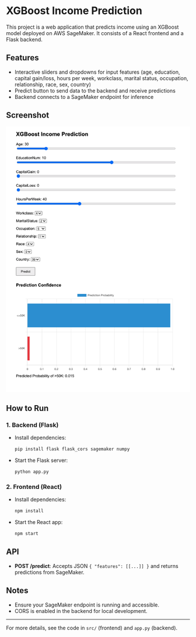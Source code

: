 # XGBoost Income Prediction

This project is a web application that predicts income using an XGBoost model deployed on AWS SageMaker. It consists of a React frontend and a Flask backend.

## Features
- Interactive sliders and dropdowns for input features (age, education, capital gain/loss, hours per week, workclass, marital status, occupation, relationship, race, sex, country)
- Predict button to send data to the backend and receive predictions
- Backend connects to a SageMaker endpoint for inference

## Screenshot

![XGBoost Income Prediction](./XGBoost_Income_Prediction.png)

## How to Run

### 1. Backend (Flask)
- Install dependencies:
	```bash
	pip install flask flask_cors sagemaker numpy
	```
- Start the Flask server:
	```bash
	python app.py
	```

### 2. Frontend (React)
- Install dependencies:
	```bash
	npm install
	```
- Start the React app:
	```bash
	npm start
	```

## API
- **POST /predict**: Accepts JSON `{ "features": [[...]] }` and returns predictions from SageMaker.

## Notes
- Ensure your SageMaker endpoint is running and accessible.
- CORS is enabled in the backend for local development.

---

For more details, see the code in `src/` (frontend) and `app.py` (backend).